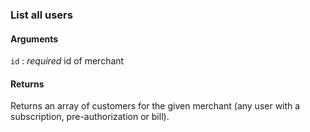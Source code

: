 ### List all users

#### Arguments

`id`
:	_required_ id of merchant

#### Returns

Returns an array of customers for the given merchant (any user with a subscription, pre-authorization or bill).